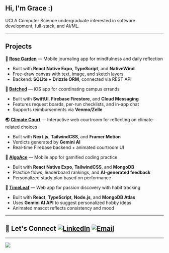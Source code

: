 ## Hi, I'm Grace :)

UCLA Computer Science undergraduate interested in software development, full-stack, and AI/ML.

---

## Projects

**🌹 [Rose Garden](https://www.figma.com/deck/9hHlFB8DoXuB5wimAQ4Do1/Rose-Garden-Demo-Slides?node-id=1-499&t=0sB4tELtDVbmQ8HN-1&scaling=min-zoom&content-scaling=fixed&page-id=0%3A1)** — Mobile journaling app for mindfulness and daily reflection  
- Built with **React Native Expo**, **TypeScript**, and **NativeWind**  
- Free-draw canvas with text, image, and sketch layers  
- Backend: **SQLite + Drizzle ORM**, connected via REST API  

**🛒 [Batched](https://github.com/graceshawyan/Batched)** — iOS app for coordinating campus errands
- Built with **SwiftUI**, **Firebase Firestore**, and **Cloud Messaging**  
- Features request boards, per-run checklists, and in-app chat  
- Supports reimbursements via **Venmo/Zelle**  

**🌏 [Climate Court](https://devpost.com/software/climate-court)** — Interactive web courtroom for reflecting on climate-related choices
- Built with **Next.js**, **TailwindCSS**, and **Framer Motion**  
- Verdicts generated by **Gemini AI**  
- Real-time Firebase backend + animated courtroom UI  

**🧠 [AlgoAce](https://www.figma.com/deck/MQmxfyodCN91iP3I8wtVVc/AlgoAce-Demo-Slides?node-id=295-1104&t=sA1drk3EH8SIEyeU-1&scaling=min-zoom&content-scaling=fixed&page-id=0%3A1)** — Mobile app for gamified coding practice
- Built with **React Native Expo**, **TailwindCSS**, and **MongoDB**  
- Practice flows, leaderboard rankings, and **AI-generated feedback**  
- Personalized study plan based on performance  

**🍃 [TimeLeaf](https://devpost.com/software/time-leaf)** — Web app for passion discovery with habit tracking
- Built with **React**, **TypeScript**, **Node.js**, and **MongoDB Atlas**  
- Uses **Gemini AI API** to suggest personalized hobby ideas  
- Animated mascot reflects consistency and mood  

---

## 🔗 Let's Connect [![LinkedIn](https://img.shields.io/badge/LinkedIn-%230077B5.svg?logo=linkedin&logoColor=white)](https://linkedin.com/in/gracesyan)  [![Email](https://img.shields.io/badge/Email-D14836?logo=gmail&logoColor=white)](mailto:gracesyan@g.ucla.edu)  

---

![](https://nirzak-streak-stats.vercel.app/?user=graceshawyan&theme=graywhite&hide_border=true)
